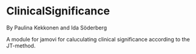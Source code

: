 # ClinicalSignificance
By Paulina Kekkonen and Ida Söderberg

A module for jamovi for caluculating clinical significance according to the JT-method.

